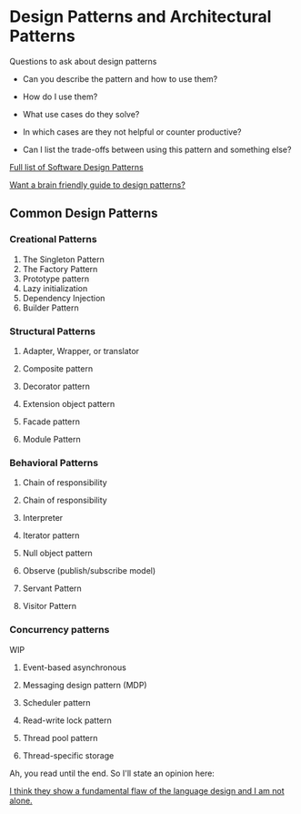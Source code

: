 # Design Patterns and Architectural Patterns

Questions to ask about design patterns

  - Can you describe the pattern and how to use them?

  - How do I use them?
   
  - What use cases do they solve?
  
  - In which cases are they not helpful or counter productive?
  
  - Can I list the trade-offs between using this pattern and something else?
 
[Full list of Software Design Patterns](https://en.wikipedia.org/wiki/Software_design_pattern)

[Want a brain friendly guide to design patterns?](https://www.amazon.com/Head-First-Design-Patterns-Brain-Friendly-ebook-dp-B00AA36RZY/dp/B00AA36RZY/ref=mt_kindle?_encoding=UTF8&me=&qid=1571287170)

## Common Design Patterns

### Creational Patterns
1. The Singleton Pattern
2. The Factory Pattern
3. Prototype pattern
4. Lazy initialization
5. Dependency Injection
6. Builder Pattern

### Structural Patterns

1. Adapter, Wrapper, or translator

2. Composite pattern

3. Decorator pattern

4. Extension object pattern

5. Facade pattern

6. Module Pattern

### Behavioral Patterns

1. Chain of responsibility

2. Chain of responsibility

3. Interpreter

4. Iterator pattern

5. Null object pattern

6. Observe (publish/subscribe model)

7. Servant Pattern

8. Visitor Pattern

### Concurrency patterns

WIP

1. Event-based asynchronous

2. Messaging design pattern (MDP)

3. Scheduler pattern

4. Read-write lock pattern

5. Thread pool pattern

6. Thread-specific storage


Ah, you read until the end. So I'll state an opinion here:


[I think they show a fundamental flaw of the language design and I am not alone.](https://en.wikipedia.org/wiki/Software_design_pattern#Criticism)


  
